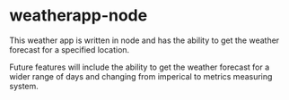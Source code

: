 # weatherapp-node


This weather app is written in node and has the ability to get the weather forecast for a specified location.


Future features will include the ability to get the weather forecast for a wider range of days and changing from imperical to metrics measuring system.
